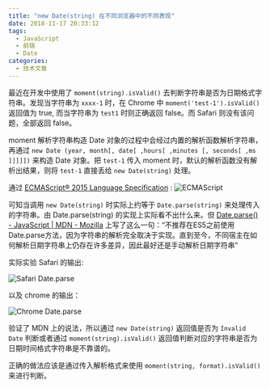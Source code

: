 ```yaml
---
title: "new Date(string) 在不同浏览器中的不同表现"
date: 2018-11-17 20:33:12
tags:
  - JavaScript
  - 前端
  - Date
categories:
  - 技术文章
---
```


最近在开发中使用了 `moment(string).isValid()` 去判断字符串是否为日期格式字符串。发现当字符串为 `xxxx-1` 时，在 Chrome 中 `moment('test-1').isValid()` 返回值为 true, 而当字符串为 `test1` 时则正确返回 false。而 Safari 则没有该问题，全部返回 false。

<!--more-->

moment 解析字符串构造 Date 对象的过程中会经过内置的解析函数解析字符串，再通过 `new Date (year, month[, date[ ,hours[ ,minutes [, seconds[ ,ms ]]]]])` 来构造 Date 对象。把 `test-1` 传入 moment 时，默认的解析函数没有解析出结果，则将 `test-1` 直接丢给 `new Date(string)` 处理。

通过 [ECMAScript® 2015 Language Specification](https://www.ecma-international.org/ecma-262/6.0/#sec-date-value) :
![ECMAScript](https://cdn.nlark.com/lark/0/2018/png/50606/1542262842829-ec1d3d9e-6b5f-4113-bd02-2640fcb7d6fd.png)

可知当调用 `new Date(string)` 时实际上约等于 `Date.parse(string)` 来处理传入的字符串。由 Date.parse(string) 的实现上实际看不出什么来。但 [Date.parse() - JavaScript | MDN - Mozilla](https://developer.mozilla.org/zh-CN/docs/Web/JavaScript/Reference/Global_Objects/Date/parse) 上写了这么一句：“不推荐在ES5之前使用Date.parse方法，因为字符串的解析完全取决于实现。直到至今，不同宿主在如何解析日期字符串上仍存在许多差异，因此最好还是手动解析日期字符串”

实际实验 Safari 的输出:

![Safari Date.parse](https://cdn.nlark.com/lark/0/2018/png/50606/1542263179353-6b393f5e-242e-4c20-8e52-050d1a93b878.png)

以及 chrome 的输出：

![Chrome Date.parse](https://cdn.nlark.com/lark/0/2018/png/50606/1542263243746-88db04f3-aa20-4d87-8f5f-8f6a2de5a241.png)

验证了 MDN 上的说法，所以通过 `new Date(string)` 返回值是否为 `Invalid Date` 判断或者通过 `moment(string).isValid()`
返回值判断对应的字符串是否为日期时间格式字符串是不靠谱的。

正确的做法应该是通过传入解析格式来使用 `moment(string, format).isValid()` 来进行判断。

